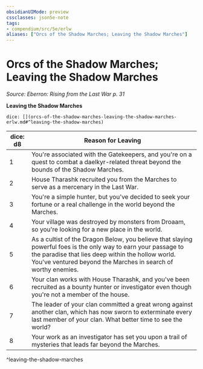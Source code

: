 ```yaml
---
obsidianUIMode: preview
cssclasses: json5e-note
tags:
- compendium/src/5e/erlw
aliases: ["Orcs of the Shadow Marches; Leaving the Shadow Marches"]
---
```

# Orcs of the Shadow Marches; Leaving the Shadow Marches
*Source: Eberron: Rising from the Last War p. 31* 

**Leaving the Shadow Marches**

`dice: [](orcs-of-the-shadow-marches-leaving-the-shadow-marches-erlw.md#^leaving-the-shadow-marches)`

| dice: d8 | Reason for Leaving |
|----------|--------------------|
| 1 | You're associated with the Gatekeepers, and you're on a quest to combat a daelkyr-related threat beyond the bounds of the Shadow Marches. |
| 2 | House Tharashk recruited you from the Marches to serve as a mercenary in the Last War. |
| 3 | You're a simple hunter, but you've decided to seek your fortune or a real challenge in the world beyond the Marches. |
| 4 | Your village was destroyed by monsters from Droaam, so you're looking for a new place in the world. |
| 5 | As a cultist of the Dragon Below, you believe that slaying powerful foes is the only way to earn your passage to the paradise that lies deep within the hollow world. You've ventured beyond the Marches in search of worthy enemies. |
| 6 | Your clan works with House Tharashk, and you've been recruited as a bounty hunter or investigator even though you're not a member of the house. |
| 7 | The leader of your clan committed a great wrong against another clan, which has now sworn to exterminate every last member of your clan. What better time to see the world? |
| 8 | Your work as an investigator has set you upon a trail of mysteries that leads far beyond the Marches. |
^leaving-the-shadow-marches